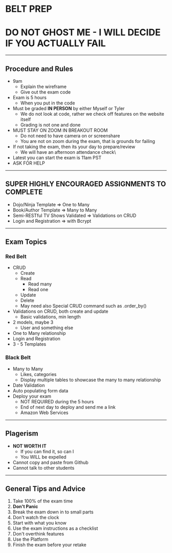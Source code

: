 # BELT PREP

# DO NOT GHOST ME - I WILL DECIDE IF YOU ACTUALLY FAIL

---

## Procedure and Rules

- 9am
  - Explain the wireframe
  - Give out the exam code
- Exam is 5 hours
  - When you put in the code
- Must be graded **IN PERSON** by either Myself or Tyler
  - We do not look at code, rather we check off features on the website itself
  - Grading is not one and done
- MUST STAY ON ZOOM IN BREAKOUT ROOM
  - Do not need to have camera on or screenshare
  - You are not on zoom during the exam, that is grounds for failing
- If not taking the exam, then its your day to prepare/review
  - We will have an afternoon attendance check\
- Latest you can start the exam is 11am PST
- ASK FOR HELP

---

## SUPER HIGHLY ENCOURAGED ASSIGNMENTS TO COMPLETE

- Dojo/Ninja Template => One to Many
- Book/Author Template => Many to Many
- Semi-RESTful TV Shows Validated => Validations on CRUD
- Login and Registration => with Bcrypt

---

## Exam Topics

### Red Belt

- CRUD
  - Create
  - Read
    - Read many
    - Read one
  - Update
  - Delete
  - May need also Special CRUD command such as .order_by()
- Validations on CRUD, both create and update
  - Basic validations, min length
- 2 models, maybe 3
  - User and something else
- One to Many relationship
- Login and Registration
- 3 - 5 Templates

### Black Belt

- Many to Many
  - Likes, categories
  - Display multiple tables to showcase the many to many relationship
- Date Validation
- Auto populating form data
- Deploy your exam
  - NOT REQUIRED during the 5 hours
  - End of next day to deploy and send me a link
  - Amazon Web Services

---

## Plagerism

- **NOT WORTH IT**
  - If you can find it, so can I
  - You WILL be expelled
- Cannot copy and paste from Github
- Cannot talk to other students

---

## General Tips and Advice

1. Take 100% of the exam time
2. **Don't Panic**
3. Break the exam down in to small parts
4. Don't watch the clock
5. Start with what you know
6. Use the exam instructions as a checklist
7. Don't overthink features
8. Use the Platform
9. Finish the exam before your retake
